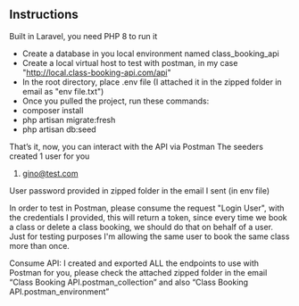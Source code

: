 ## Instructions

Built in Laravel, you need PHP 8 to run it
- Create a database in you local environment named class_booking_api
- Create a local virtual host to test with postman, in my case "http://local.class-booking-api.com/api"
- In the root directory, place .env file (I attached it in the zipped folder in email as "env file.txt")
- Once you pulled the project, run these commands:
- composer install
- php artisan migrate:fresh
- php artisan db:seed

That’s it, now, you can interact with the API via Postman
The seeders created 1 user for you

1. gino@test.com

User password provided in zipped folder in the email I sent (in env file)

In order to test in Postman, please consume the request "Login User", with the credentials I provided, this will return a token, since every time we book a class or delete a class booking, we should do that on behalf of a user.
Just for testing purposes I'm allowing the same user to book the same class more than once.

Consume API:
I created and exported ALL the endpoints to use with Postman for you, please check the
attached zipped folder in the email “Class Booking API.postman_collection” and also “Class Booking API.postman_environment”
